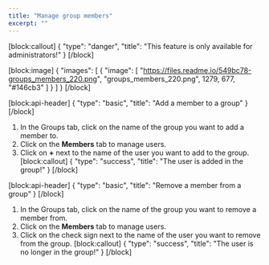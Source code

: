 ```yaml
---
title: "Manage group members"
excerpt: ""
---
```

[block:callout]
{
  "type": "danger",
  "title": "This feature is only available for administrators!"
}
[/block]

[block:image]
{
  "images": [
    {
      "image": [
        "https://files.readme.io/549bc78-groups_members_220.png",
        "groups_members_220.png",
        1279,
        677,
        "#146cb3"
      ]
    }
  ]
}
[/block]

[block:api-header]
{
  "type": "basic",
  "title": "Add a member to a group"
}
[/block]
1. In the Groups tab, click on the name of the group you want to add a member to.
2. Click on the **Members** tab to manage users.
3. Click on **+** next to the name of the user you want to add to the group.
[block:callout]
{
  "type": "success",
  "title": "The user is added in the group!"
}
[/block]

[block:api-header]
{
  "type": "basic",
  "title": "Remove a member from a group"
}
[/block]
1. In the Groups tab, click on the name of the group you want to remove a member from.
2. Click on the **Members** tab to manage users.
3. Click on the check sign next to the name of the user you want to remove from the group.
[block:callout]
{
  "type": "success",
  "title": "The user is no longer in the group!"
}
[/block]